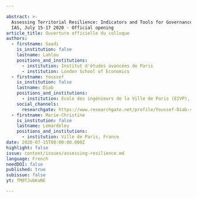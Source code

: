 ```yaml
---

abstract: >-
  Assessing Territorial Resilience: Indicators and Tools for Governance, Paris
  IAS, July 15-17 2020 - Official opening
article_title: Ouverture officielle du colloque
authors:
  - firstname: Saadi
    is_institution: false
    lastname: Lahlou
    positions_and_institutions:
      - institution: Institut d'études avancées de Paris
      - institution: London School of Economics
  - firstname: Youssef
    is_institution: false
    lastname: Diab
    positions_and_institutions:
      - institution: Ecole des ingénieurs de la Ville de Paris (EIVP), France
    social_channels:
      researchgate: https://www.researchgate.net/profile/Youssef-Diab-4
  - firstname: Marie-Christine
    is_institution: false
    lastname: Lemardeley
    positions_and_institutions:
      - institution: Ville de Paris, France
date: 2020-07-15T00:00:00.000Z
highlight: false
issue: content/issues/assessing-resilience.md
language: French
needDOI: false
published: true
subissue: false
yt: fM0TJubKuNE

---
```



<Youtube yt="fM0TJubKuNE" caption="Ouverture officielle"></Youtube>